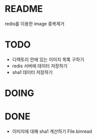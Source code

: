 README
======
 redis를 이용한 image 중복제거

TODO
====
  * 디렉토리 안에 있는 이미지 목록 구하기
  * redis 서버에 데이터 저장하기
  * sha1 데이터 저장하기

DOING
=====

DONE
====
  * 이미지에 대해 sha1 계산하기
    File.binread
